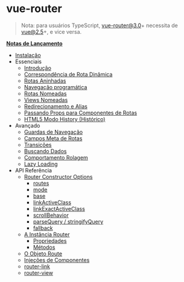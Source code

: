 # vue-router

> Nota: para usuários TypeScript, vue-router@3.0+ necessita de vue@2.5+, e vice versa.

**[Notas de Lançamento](https://github.com/vuejs/vue-router/releases)**

- [Instalação](installation.md)
- Essenciais
  - [Introdução](essentials/getting-started.md)
  - [Correspondência de Rota Dinâmica](essentials/dynamic-matching.md)
  - [Rotas Aninhadas](essentials/nested-routes.md)
  - [Navegação programática](essentials/navigation.md)
  - [Rotas Nomeadas](essentials/named-routes.md)
  - [Views Nomeadas](essentials/named-views.md)
  - [Redirecionamento e Alias](essentials/redirect-and-alias.md)
  - [Passando Props para Componentes de Rotas](essentials/passing-props.md)
  - [HTML5 Modo History (Histórico)](essentials/history-mode.md)
- Avançado
  - [Guardas de Navegação](advanced/navigation-guards.md)
  - [Campos Meta de Rotas](advanced/meta.md)
  - [Transições](advanced/transitions.md)
  - [Buscando Dados](advanced/data-fetching.md)
  - [Comportamento Rolagem](advanced/scroll-behavior.md)
  - [Lazy Loading](advanced/lazy-loading.md)
- API Referência
  - [Router Constructor Options](api/options.md)
    - [routes](api/options.md#routes)
    - [mode](api/options.md#mode)
    - [base](api/options.md#base)
    - [linkActiveClass](api/options.md#linkactiveclass)
    - [linkExactActiveClass](api/options.md#linkexactactiveclass)
    - [scrollBehavior](api/options.md#scrollbehavior)
    - [parseQuery / stringifyQuery](api/options.md#parsequery--stringifyquery)
    - [fallback](api/options.md#fallback)
  - [A Instância Router](api/router-instance.md)
    - [Propriedades](api/router-instance.md#properties)
    - [Métodos](api/router-instance.md#methods)
  - [O Objeto Route](api/route-object.md)
  - [Injeções de Componentes](api/component-injections.md)
  - [router-link](api/router-link.md)
  - [router-view](api/router-view.md)
